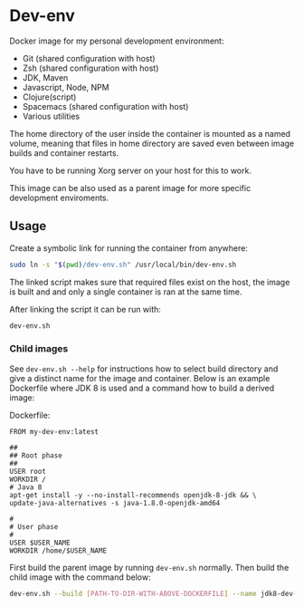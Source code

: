 # Dev-env 

Docker image for my personal development environment:

* Git (shared configuration with host)
* Zsh (shared configuration with host)
* JDK, Maven
* Javascript, Node, NPM
* Clojure(script)
* Spacemacs (shared configuration with host)
* Various utilities

The home directory of the user inside the container is mounted
as a named volume, meaning that files in home directory are
saved even between image builds and container restarts.

You have to be running Xorg server on your host for this to work.

This image can be also used as a parent image for more specific
development enviroments.

## Usage

Create a symbolic link for running the container from anywhere:

```bash
sudo ln -s "$(pwd)/dev-env.sh" /usr/local/bin/dev-env.sh
```

The linked script makes sure that required files exist on the host, the
image is built and and only a single container is ran at the same time.

After linking the script it can be run with:

```bash
dev-env.sh
```

### Child images

See ```dev-env.sh --help``` for instructions how to select build directory
and give a distinct name for the image and container. Below is an example
Dockerfile where JDK 8 is used and a command how to build a derived image:

Dockerfile:

```
FROM my-dev-env:latest

##
## Root phase
##
USER root
WORKDIR /
# Java 8
apt-get install -y --no-install-recommends openjdk-8-jdk && \
update-java-alternatives -s java-1.8.0-openjdk-amd64

#
# User phase
#
USER $USER_NAME
WORKDIR /home/$USER_NAME

```

First build the parent image by running ```dev-env.sh``` normally.
Then build the child image with the command below:

```bash
dev-env.sh --build [PATH-TO-DIR-WITH-ABOVE-DOCKERFILE] --name jdk8-dev-env
```
